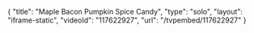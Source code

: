 {
    "title": "Maple Bacon Pumpkin Spice Candy",
    "type": "solo",
    "layout": "iframe-static",
    "videoId": "117622927",
    "url": "\/tvpembed\/117622927"
}